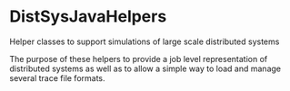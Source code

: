 # DistSysJavaHelpers
Helper classes to support simulations of large scale distributed systems

The purpose of these helpers to provide a job level representation of distributed systems as well as to allow a simple way to load and manage several trace file formats.
